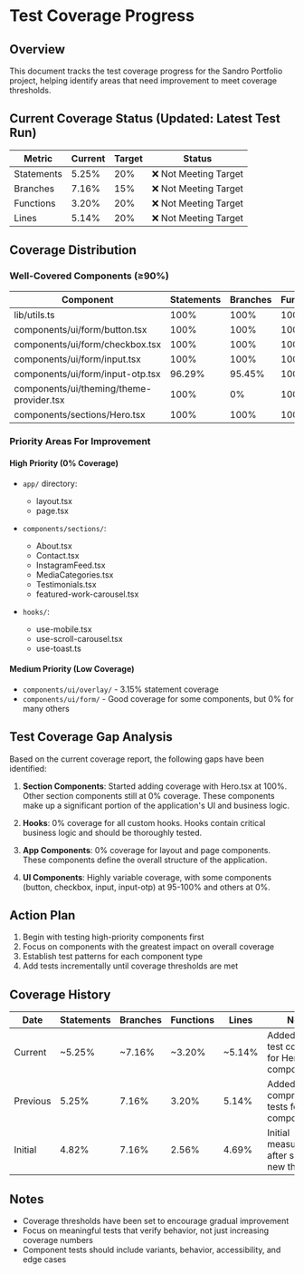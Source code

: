 # Test Coverage Progress

## Overview

This document tracks the test coverage progress for the Sandro Portfolio project, helping identify areas that need improvement to meet coverage thresholds.

## Current Coverage Status (Updated: Latest Test Run)

| Metric | Current | Target | Status |
|--------|---------|--------|--------|
| Statements | 5.25% | 20% | ❌ Not Meeting Target |
| Branches | 7.16% | 15% | ❌ Not Meeting Target |
| Functions | 3.20% | 20% | ❌ Not Meeting Target |
| Lines | 5.14% | 20% | ❌ Not Meeting Target |

## Coverage Distribution

### Well-Covered Components (≥90%)

| Component | Statements | Branches | Functions | Lines |
|-----------|------------|----------|-----------|-------|
| lib/utils.ts | 100% | 100% | 100% | 100% |
| components/ui/form/button.tsx | 100% | 100% | 100% | 100% |
| components/ui/form/checkbox.tsx | 100% | 100% | 100% | 100% |
| components/ui/form/input.tsx | 100% | 100% | 100% | 100% |
| components/ui/form/input-otp.tsx | 96.29% | 95.45% | 100% | 95.83% |
| components/ui/theming/theme-provider.tsx | 100% | 0% | 100% | 100% |
| components/sections/Hero.tsx | 100% | 100% | 100% | 100% |

### Priority Areas For Improvement

#### High Priority (0% Coverage)

* `app/` directory:
  * layout.tsx
  * page.tsx
  
* `components/sections/`:
  * About.tsx
  * Contact.tsx
  * InstagramFeed.tsx
  * MediaCategories.tsx
  * Testimonials.tsx
  * featured-work-carousel.tsx
  
* `hooks/`:
  * use-mobile.tsx
  * use-scroll-carousel.tsx
  * use-toast.ts

#### Medium Priority (Low Coverage)

* `components/ui/overlay/` - 3.15% statement coverage
* `components/ui/form/` - Good coverage for some components, but 0% for many others

## Test Coverage Gap Analysis

Based on the current coverage report, the following gaps have been identified:

1. **Section Components**: Started adding coverage with Hero.tsx at 100%. Other section components still at 0% coverage. These components make up a significant portion of the application's UI and business logic.

2. **Hooks**: 0% coverage for all custom hooks. Hooks contain critical business logic and should be thoroughly tested.

3. **App Components**: 0% coverage for layout and page components. These components define the overall structure of the application.

4. **UI Components**: Highly variable coverage, with some components (button, checkbox, input, input-otp) at 95-100% and others at 0%.

## Action Plan

1. Begin with testing high-priority components first
2. Focus on components with the greatest impact on overall coverage
3. Establish test patterns for each component type
4. Add tests incrementally until coverage thresholds are met

## Coverage History

| Date | Statements | Branches | Functions | Lines | Notes |
|------|------------|----------|-----------|-------|-------|
| Current | ~5.25% | ~7.16% | ~3.20% | ~5.14% | Added 100% test coverage for Hero component |
| Previous | 5.25% | 7.16% | 3.20% | 5.14% | Added comprehensive tests for Input component |
| Initial | 4.82% | 7.16% | 2.56% | 4.69% | Initial measurement after setting new thresholds |

## Notes

* Coverage thresholds have been set to encourage gradual improvement
* Focus on meaningful tests that verify behavior, not just increasing coverage numbers
* Component tests should include variants, behavior, accessibility, and edge cases 
